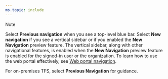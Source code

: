```yaml
---
ms.topic: include
---
```


> [!NOTE]
> Select **Previous navigation** when you see a top-level blue bar. Select **New navigation** if you see a vertical sidebar or if you enabled the **New Navigation** preview feature. The vertical sidebar, along with other navigational features, is enabled when the **New Navigation** preview feature is enabled for the signed-in user or the organization. To learn how to use the web portal effectively, see [Web portal navigation](/azure/devops/project/navigation/index).    
> 
> For on-premises TFS, select **Previous Navigation** for guidance. 
